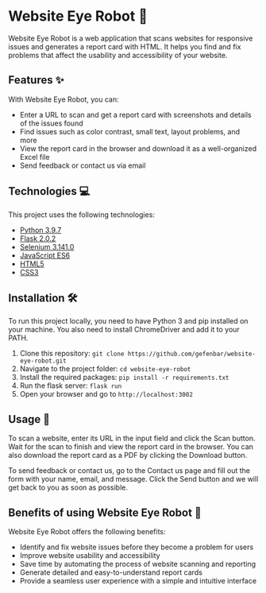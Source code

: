 <html>
  <head>  </head>
  <body>
    <h1>Website Eye Robot 🤖</h1>
<p>Website Eye Robot is a web application that scans websites for responsive issues and generates a report card with HTML. It helps you find and fix problems that affect the usability and accessibility of your website.</p>

<h2>Features ✨</h2>

<p>With Website Eye Robot, you can:</p>

<ul>
  <li>Enter a URL to scan and get a report card with screenshots and details of the issues found</li>
  <li>Find issues such as color contrast, small text, layout problems, and more</li>
  <li>View the report card in the browser and download it as a well-organized Excel file</li>
  <li>Send feedback or contact us via email</li>
</ul>

<h2>Technologies 💻</h2>

<p>This project uses the following technologies:</p>

<ul>
  <li><a href="https://www.python.org/">Python 3.9.7</a></li>
  <li><a href="https://flask.palletsprojects.com/">Flask 2.0.2</a></li>
  <li><a href="https://www.selenium.dev/">Selenium 3.141.0</a></li>
  <li><a href="https://developer.mozilla.org/en-US/docs/Web/JavaScript">JavaScript ES6</a></li>
  <li><a href="https://developer.mozilla.org/en-US/docs/Web/HTML">HTML5</a></li>
  <li><a href="https://developer.mozilla.org/en-US/docs/Web/CSS">CSS3</a></li>
</ul>

<h2>Installation 🛠️</h2>

<p>To run this project locally, you need to have Python 3 and pip installed on your machine. You also need to install ChromeDriver and add it to your PATH.</p>

<ol>
  <li>Clone this repository: <code>git clone https://github.com/gefenbar/website-eye-robot.git</code></li>
  <li>Navigate to the project folder: <code>cd website-eye-robot</code></li>
  <li>Install the required packages: <code>pip install -r requirements.txt</code></li>
  <li>Run the flask server: <code>flask run</code></li>
  <li>Open your browser and go to <code>http://localhost:3002</code></li>
</ol>

<h2>Usage 🚀</h2>

<p>To scan a website, enter its URL in the input field and click the Scan button. Wait for the scan to finish and view the report card in the browser. You can also download the report card as a PDF by clicking the Download button.</p>

<p>To send feedback or contact us, go to the Contact us page and fill out the form with your name, email, and message. Click the Send button and we will get back to you as soon as possible.</p>

<h2>Benefits of using Website Eye Robot 🎁</h2>
<p>Website Eye Robot offers the following benefits:</p>
<ul>
  <li>Identify and fix website issues before they become a problem for users</li>
  <li>Improve website usability and accessibility</li>
  <li>Save time by automating the process of website scanning and reporting</li>
  <li>Generate detailed and easy-to-understand report cards</li>
  <li>Provide a seamless user experience with a simple and intuitive interface</li>
</ul>
